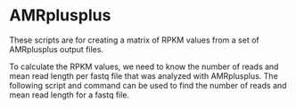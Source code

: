 # AMRplusplus

These scripts are for creating a matrix of RPKM values from a set of AMRplusplus output files.

To calculate the RPKM values, we need to know the number of reads and mean read length per fastq file that was analyzed with AMRplusplus. The following script and command can be used to find the number of reads and mean read length for a fastq file.

```

```
